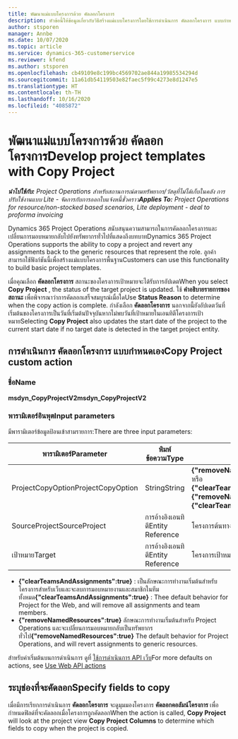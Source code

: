 ```yaml
---
title: พัฒนาแม่แบบโครงการด้วย คัดลอกโครงการ
description: หัวข้อนี้ให้ข้อมูลเกี่ยวกับวิธีสร้างแม่แบบโครงการโดยใช้การดำเนินการ คัดลอกโครงการ แบบกำหนดเอง
author: stsporen
manager: Annbe
ms.date: 10/07/2020
ms.topic: article
ms.service: dynamics-365-customerservice
ms.reviewer: kfend
ms.author: stsporen
ms.openlocfilehash: cb49109e8c199bc4569702ae844a19985534294d
ms.sourcegitcommit: 11a61db54119503e82faec5f99c4273e8d1247e5
ms.translationtype: HT
ms.contentlocale: th-TH
ms.lasthandoff: 10/16/2020
ms.locfileid: "4085872"
---
```

# <a name="develop-project-templates-with-copy-project"></a><span data-ttu-id="61555-103">พัฒนาแม่แบบโครงการด้วย คัดลอกโครงการ</span><span class="sxs-lookup"><span data-stu-id="61555-103">Develop project templates with Copy Project</span></span>

<span data-ttu-id="61555-104">_**นำไปใช้กับ:** Project Operations สำหรับสถานการณ์ตามทรัพยากร/วัสดุที่ไม่ได้เก็บในคลัง การปรับใช้งานแบบ Lite - จัดการกับการออกใบแจ้งหนี้ชั่วคราว_</span><span class="sxs-lookup"><span data-stu-id="61555-104">_**Applies To:** Project Operations for resource/non-stocked based scenarios, Lite deployment - deal to proforma invoicing_</span></span>

<span data-ttu-id="61555-105">Dynamics 365 Project Operations สนับสนุนความสามารถในการคัดลอกโครงการและเปลี่ยนการมอบหมายกลับไปยังทรัพยากรทั่วไปที่แสดงถึงบทบาท</span><span class="sxs-lookup"><span data-stu-id="61555-105">Dynamics 365 Project Operations supports the ability to copy a project and revert any assignments back to the generic resources that represent the role.</span></span> <span data-ttu-id="61555-106">ลูกค้าสามารถใช้ฟังก์ชันนี้เพื่อสร้างแม่แบบโครงการพื้นฐาน</span><span class="sxs-lookup"><span data-stu-id="61555-106">Customers can use this functionality to build basic project templates.</span></span>

<span data-ttu-id="61555-107">เมื่อคุณเลือก **คัดลอกโครงการ** สถานะของโครงการเป้าหมายจะได้รับการอัปเดต</span><span class="sxs-lookup"><span data-stu-id="61555-107">When you select **Copy Project** , the status of the target project is updated.</span></span> <span data-ttu-id="61555-108">ใช้ **คำอธิบายรายการของสถานะ** เพื่อพิจารณาว่าการคัดลอกเสร็จสมบูรณ์เมื่อใด</span><span class="sxs-lookup"><span data-stu-id="61555-108">Use **Status Reason** to determine when the copy action is complete.</span></span> <span data-ttu-id="61555-109">กำลังเลือก **คัดลอกโครงการ** นอกจากนี้ยังอัปเดตวันที่เริ่มต้นของโครงการเป็นวันที่เริ่มต้นปัจจุบันหากไม่พบวันที่เป้าหมายในเอนทิตีโครงการเป้าหมาย</span><span class="sxs-lookup"><span data-stu-id="61555-109">Selecting **Copy Project** also updates the start date of the project to the current start date if no target date is detected in the target project entity.</span></span>

## <a name="copy-project-custom-action"></a><span data-ttu-id="61555-110">การดำเนินการ คัดลอกโครงการ แบบกำหนดเอง</span><span class="sxs-lookup"><span data-stu-id="61555-110">Copy Project custom action</span></span> 

### <a name="name"></a><span data-ttu-id="61555-111">ชื่อ</span><span class="sxs-lookup"><span data-stu-id="61555-111">Name</span></span> 

<span data-ttu-id="61555-112">**msdyn_CopyProjectV2**</span><span class="sxs-lookup"><span data-stu-id="61555-112">**msdyn_CopyProjectV2**</span></span>

### <a name="input-parameters"></a><span data-ttu-id="61555-113">พารามิเตอร์อินพุต</span><span class="sxs-lookup"><span data-stu-id="61555-113">Input parameters</span></span>
<span data-ttu-id="61555-114">มีพารามิเตอร์ข้อมูลป้อนเข้าสามรายการ:</span><span class="sxs-lookup"><span data-stu-id="61555-114">There are three input parameters:</span></span>

| <span data-ttu-id="61555-115">พารามิเตอร์</span><span class="sxs-lookup"><span data-stu-id="61555-115">Parameter</span></span>          | <span data-ttu-id="61555-116">พิมพ์ข้อความ</span><span class="sxs-lookup"><span data-stu-id="61555-116">Type</span></span>   | <span data-ttu-id="61555-117">มูลค่า</span><span class="sxs-lookup"><span data-stu-id="61555-117">Values</span></span>                                                   | 
|--------------------|--------|----------------------------------------------------------|
| <span data-ttu-id="61555-118">ProjectCopyOption</span><span class="sxs-lookup"><span data-stu-id="61555-118">ProjectCopyOption</span></span>  | <span data-ttu-id="61555-119">String</span><span class="sxs-lookup"><span data-stu-id="61555-119">String</span></span> | <span data-ttu-id="61555-120">**{"removeNamedResources":true}** หรือ **{"clearTeamsAndAssignments":true}**</span><span class="sxs-lookup"><span data-stu-id="61555-120">**{"removeNamedResources":true}** or **{"clearTeamsAndAssignments":true}**</span></span> |
| <span data-ttu-id="61555-121">SourceProject</span><span class="sxs-lookup"><span data-stu-id="61555-121">SourceProject</span></span>      | <span data-ttu-id="61555-122">การอ้างอิงเอนทิตี</span><span class="sxs-lookup"><span data-stu-id="61555-122">Entity Reference</span></span> | <span data-ttu-id="61555-123">โครงการต้นทาง</span><span class="sxs-lookup"><span data-stu-id="61555-123">Source Project</span></span> |
| <span data-ttu-id="61555-124">เป้าหมาย</span><span class="sxs-lookup"><span data-stu-id="61555-124">Target</span></span>             | <span data-ttu-id="61555-125">การอ้างอิงเอนทิตี</span><span class="sxs-lookup"><span data-stu-id="61555-125">Entity Reference</span></span> | <span data-ttu-id="61555-126">โครงการเป้าหมาย</span><span class="sxs-lookup"><span data-stu-id="61555-126">Target Project</span></span> |


- <span data-ttu-id="61555-127">**{"clearTeamsAndAssignments":true}** : เป็นลักษณะการทำงานเริ่มต้นสำหรับโครงการสำหรับเว็บและจะลบการมอบหมายงานและสมาชิกในทีมทั้งหมด</span><span class="sxs-lookup"><span data-stu-id="61555-127">**{"clearTeamsAndAssignments":true}** : Thee default behavior for Project for the Web, and will remove all assignments and team members.</span></span>
- <span data-ttu-id="61555-128">**{"removeNamedResources":true}** ลักษณะการทำงานเริ่มต้นสำหรับ Project Operations และจะเปลี่ยนการมอบหมายกลับเป็นทรัพยากรทั่วไป</span><span class="sxs-lookup"><span data-stu-id="61555-128">**{"removeNamedResources":true}** The default behavior for Project Operations, and will revert assignments to generic resources.</span></span>

<span data-ttu-id="61555-129">สำหรับค่าเริ่มต้นบนการดำเนินการ ดูที่ [ใช้การดำเนินการ API เว็บ](https://docs.microsoft.com/powerapps/developer/common-data-service/webapi/use-web-api-actions)</span><span class="sxs-lookup"><span data-stu-id="61555-129">For more defaults on actions, see [Use Web API actions](https://docs.microsoft.com/powerapps/developer/common-data-service/webapi/use-web-api-actions)</span></span>

## <a name="specify-fields-to-copy"></a><span data-ttu-id="61555-130">ระบุช่องที่จะคัดลอก</span><span class="sxs-lookup"><span data-stu-id="61555-130">Specify fields to copy</span></span> 
<span data-ttu-id="61555-131">เมื่อมีการเรียกการดำเนินการ **คัดลอกโครงการ** จะดูมุมมองโครงการ **คัดลอกคอลัมน์โครงการ** เพื่อกำหนดฟิลด์ที่จะคัดลอกเมื่อโครงการถูกคัดลอก</span><span class="sxs-lookup"><span data-stu-id="61555-131">When the action is called, **Copy Project** will look at the project view **Copy Project Columns** to determine which fields to copy when the project is copied.</span></span>
